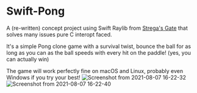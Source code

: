 # Swift-Pong
 A (re-written) concept project using Swift Raylib from [Strega's Gate](https://github.com/STREGAsGate/Raylib) that solves many issues pure C interopt faced.
 
 It's a simple Pong clone game with a survival twist, bounce the ball for as long as you can as the ball speeds with every hit on the paddle! (yes, you can actually win)
 
 The game will work perfectly fine on macOS and Linux, probably even Windows if you try your best!
![Screenshot from 2021-08-07 16-22-32](https://user-images.githubusercontent.com/64596327/128605281-bdc87069-d22c-4576-a32d-d534cde0d44a.png)
![Screenshot from 2021-08-07 16-22-40](https://user-images.githubusercontent.com/64596327/128605282-3704d3ed-1878-4137-9c07-fa68fe8016a6.png)

